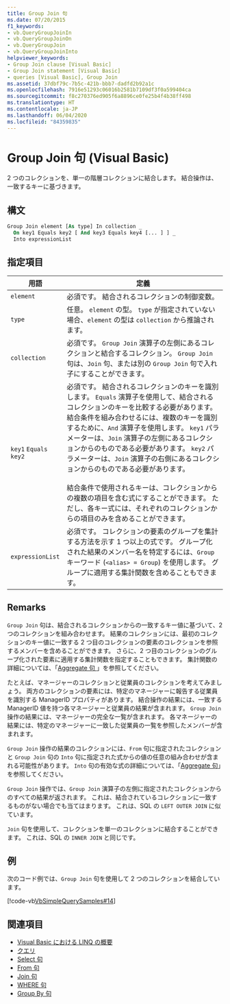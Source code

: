 ```yaml
---
title: Group Join 句
ms.date: 07/20/2015
f1_keywords:
- vb.QueryGroupJoinIn
- vb.QueryGroupJoinOn
- vb.QueryGroupJoin
- vb.QueryGroupJoinInto
helpviewer_keywords:
- Group Join clause [Visual Basic]
- Group Join statement [Visual Basic]
- queries [Visual Basic], Group Join
ms.assetid: 37dbf79c-7b5c-421b-bbb7-dadfd2b92a1c
ms.openlocfilehash: 7916e51293c06016b2581b7109df3f0a599404ca
ms.sourcegitcommit: f8c270376ed905f6a8896ce0fe25b4f4b38ff498
ms.translationtype: HT
ms.contentlocale: ja-JP
ms.lasthandoff: 06/04/2020
ms.locfileid: "84359835"
---
```

# <a name="group-join-clause-visual-basic"></a>Group Join 句 (Visual Basic)
2 つのコレクションを、単一の階層コレクションに結合します。 結合操作は、一致するキーに基づきます。  
  
## <a name="syntax"></a>構文  
  
```vb  
Group Join element [As type] In collection _  
  On key1 Equals key2 [ And key3 Equals key4 [... ] ] _  
  Into expressionList  
```  
  
## <a name="parts"></a>指定項目  
  
|用語|定義|  
|---|---|  
|`element`|必須です。 結合されるコレクションの制御変数。|  
|`type`|任意。 `element` の型。 `type` が指定されていない場合、`element` の型は `collection` から推論されます。|  
|`collection`|必須です。 `Group Join` 演算子の左側にあるコレクションと結合するコレクション。 `Group Join` 句は、`Join` 句、または別の `Group Join` 句で入れ子にすることができます。|  
|`key1` `Equals` `key2`|必須です。 結合されるコレクションのキーを識別します。 `Equals` 演算子を使用して、結合されるコレクションのキーを比較する必要があります。 結合条件を組み合わせるには、複数のキーを識別するために、`And` 演算子を使用します。 `key1` パラメーターは、`Join` 演算子の左側にあるコレクションからのものである必要があります。 `key2` パラメーターは、`Join` 演算子の右側にあるコレクションからのものである必要があります。<br /><br /> 結合条件で使用されるキーは、コレクションからの複数の項目を含む式にすることができます。 ただし、各キー式には、それぞれのコレクションからの項目のみを含めることができます。|  
|`expressionList`|必須です。 コレクションの要素のグループを集計する方法を示す 1 つ以上の式です。 グループ化された結果のメンバー名を特定するには、`Group` キーワード (`<alias> = Group`) を使用します。 グループに適用する集計関数を含めることもできます。|  
  
## <a name="remarks"></a>Remarks  
 `Group Join` 句は、結合されるコレクションからの一致するキー値に基づいて、2 つのコレクションを組み合わせます。 結果のコレクションには、最初のコレクションのキー値に一致する 2 つ目のコレクションの要素のコレクションを参照するメンバーを含めることができます。 さらに、2 つ目のコレクションのグループ化された要素に適用する集計関数を指定することもできます。 集計関数の詳細については、「[Aggregate 句 ](aggregate-clause.md)」を参照してください。  
  
 たとえば、マネージャーのコレクションと従業員のコレクションを考えてみましょう。 両方のコレクションの要素には、特定のマネージャーに報告する従業員を識別する ManagerID プロパティがあります。 結合操作の結果には、一致する ManagerID 値を持つ各マネージャーと従業員の結果が含まれます。 `Group Join` 操作の結果には、マネージャーの完全な一覧が含まれます。 各マネージャーの結果には、特定のマネージャーに一致した従業員の一覧を参照したメンバーが含まれます。  
  
 `Group Join` 操作の結果のコレクションには、`From` 句に指定されたコレクションと `Group Join` 句の `Into` 句に指定された式からの値の任意の組み合わせが含まれる可能性があります。 `Into` 句の有効な式の詳細については、「[Aggregate 句](aggregate-clause.md)」を参照してください。  
  
 `Group Join` 操作では、`Group Join` 演算子の左側に指定されたコレクションからのすべての結果が返されます。 これは、結合されているコレクションに一致するものがない場合でも当てはまります。 これは、SQL の `LEFT OUTER JOIN` に似ています。  
  
 `Join` 句を使用して、コレクションを単一のコレクションに結合することができます。 これは、SQL の `INNER JOIN` と同じです。  
  
## <a name="example"></a>例  
 次のコード例では、`Group Join` 句を使用して 2 つのコレクションを結合しています。  
  
 [!code-vb[VbSimpleQuerySamples#14](~/samples/snippets/visualbasic/VS_Snippets_VBCSharp/VbSimpleQuerySamples/VB/QuerySamples1.vb#14)]  
  
## <a name="see-also"></a>関連項目

- [Visual Basic における LINQ の概要](../../programming-guide/language-features/linq/introduction-to-linq.md)
- [クエリ](index.md)
- [Select 句](select-clause.md)
- [From 句](from-clause.md)
- [Join 句](join-clause.md)
- [WHERE 句](where-clause.md)
- [Group By 句](group-by-clause.md)
